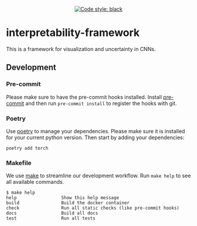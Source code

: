 <p align="center">
<a href="https://github.com/ambv/black"><img alt="Code style: black" src="https://img.shields.io/badge/code%20style-black-000000.svg"></a>
</p>

# interpretability-framework
This is a framework for visualization and uncertainty in CNNs.

## Development

### Pre-commit
Please make sure to have the pre-commit hooks installed.
Install [pre-commit](https://pre-commit.com/) and then run `pre-commit install` to register the hooks with git.

### Poetry
Use [poetry](https://poetry.eustace.io/) to manage your dependencies.
Please make sure it is installed for your current python version.
Then start by adding your dependencies:
```console
poetry add torch
```

### Makefile
We use [make](https://www.gnu.org/software/make/) to streamline our development workflow.
Run `make help` to see all available commands.

<!-- START makefile-doc -->
```
$ make help 
help                 Show this help message
build                Build the docker container
check                Run all static checks (like pre-commit hooks)
docs                 Build all docs
test                 Run all tests 
```
<!-- END makefile-doc -->
